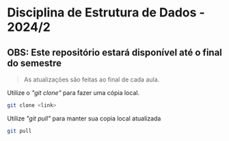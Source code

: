 # Disciplina de Estrutura de Dados - 2024/2

## OBS: Este repositório estará disponível até o final do semestre
> As atualizações são feitas ao final de cada aula.

Utilize o *"git clone"* para fazer uma cópia local.
```bash
git clone <link>
```
Utilize *"git pull"* para manter sua copia local atualizada

```bash
git pull 
```

